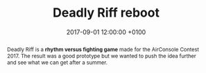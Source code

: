 ---
layout:     project_page
title:      "Deadly Riff reboot"
date:       2017-09-01 12:00:00 +0100
category: 	personal-project
thumb:      /assets/deadly_riff.png

excerpt:    "Rhythm versus fighting game made during the summer 2017."

type: "Platformer action"
platforms: "Windows"
inputs: "Gamepad"

abstract: |
  Deadly Riff is a **rhythm versus fighting game** made for the AirConsole Contest 2017. The result was a good prototype but we wanted to push the idea further and see what we can get after a summer.

banner: {"type": "video | image", "src": "https://player.vimeo.com/video/210611376"}

team:
  - {"name": "Vincent LeMehautée", "role": "Project manager"}
  - {"name": "Charlotte Couder", "role": "Game designer"}
  - {"name": "Thaïs Arias", "role": "Game designer"}
  - {"name": "Alexandre Cornudet", "role": "Artist"}
  - {"name": "Noémie SMZ", "role": "Artist"}
  - {"name": "Yoann D'Orlandi", "role": "Artist"}
  - {"name": "Antoine Wert", "role": "Sound designer"}
  - {"name": "Thomas Fransisco", "role": "Developer"}
  - {"name": "Clément Rondeau", "role": "Developer"}

tasks:
  - Most of the gameplay mechanics
  - Wwise integration

screenshots: {"/assets/ceci_n_est_pas_un_jeu/1_r.png", "/assets/ceci_n_est_pas_un_jeu/2_r.png", "/assets/ceci_n_est_pas_un_jeu/4_r.png"}
---